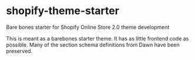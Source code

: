 # shopify-theme-starter
Bare bones starter for Shopify Online Store 2.0 theme development

This is meant as a barebones starter theme. It has as little frontend code as possible. Many of the section schema definitions from Dawn have been preserved.
